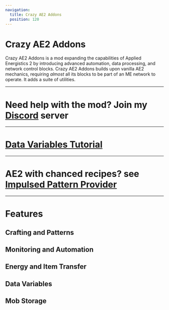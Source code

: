 ```yaml
---
navigation:
  title: Crazy AE2 Addons
  position: 120
---
```


# Crazy AE2 Addons

Crazy AE2 Addons is a mod expanding the capabilities of Applied Energistics 2
by introducing advanced automation, data processing, and network control blocks.
Crazy AE2 Addons builds upon vanilla AE2 mechanics, requiring _almost_ all its
blocks to be part of an ME network to operate. It adds a suite of utilities.

---

# Need help with the mod? Join my [Discord](https://discord.com/invite/mWy8AVRtwz) server

---

# [Data Variables Tutorial](crazyguide/data_variables.md)

---

# AE2 with chanced recipes? see [Impulsed Pattern Provider](crazyguide/impulsed_pattern_provider.md)

---

# Features

## Crafting and Patterns

<CategoryIndex category="Crafting and Patterns"></CategoryIndex>

## Monitoring and Automation

<CategoryIndex category="Monitoring and Automation"></CategoryIndex>

## Energy and Item Transfer

<CategoryIndex category="Energy and Item Transfer"></CategoryIndex>

## Data Variables

<CategoryIndex category="Data Variables"></CategoryIndex>

## Mob Storage

<CategoryIndex category="Mob Storage"></CategoryIndex>